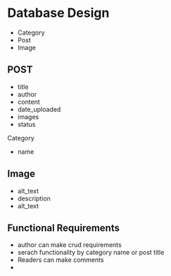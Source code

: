 # Database Design

- Category
- Post
- Image


## POST ##

- title
- author
- content
- date_uploaded
- images
- status

Category
- name

## Image

- alt_text
- description
- alt_text



## Functional Requirements
- author can make crud requirements
- serach functionality by category name or post title
- Readers can make comments
- 